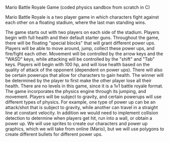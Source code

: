 
Mario Battle Royale Game (coded physics sandbox from scratch in C)


Mario Battle Royale is a two player game in which characters fight against each other on a floating stadium, where the last man standing wins.

The game starts out with two players on each side of the stadium. Players begin with full health and their default starter guns. Throughout the game, there will be floating "special blocks" that will grant different power ups. Players will be able to move around, jump, collect these power ups, and fire/fight each other. Movement will be controlled by the arrow keys and the "WASD" keys, while attacking will be controlled by the "shift" and "Tab" keys. Players will begin with 100 hp, and will lose health based on the quality of attack of the opponent (dependent on power ups). There will also be certain powerups that allow for characters to gain health. The winner will be determined by the player to first make the other player lose all their health. There are no levels in this game, since it is a 1v1 battle royale format. The game incorporates the physics engine through its jumping, and movement. Players will be subject to gravity, and certain powerups will use different types of physics. For example, one type of power up can be an attack/shot that is subject to gravity, while another can travel in a straight line at constant velocity. In addition we would need to implement collision detection to determine when players get hit, run into a wall, or obtain a power up. We will use sprites to create our characters and power up graphics, which we will take from online (Mario), but we will use polygons to create different bullets for different power ups. 